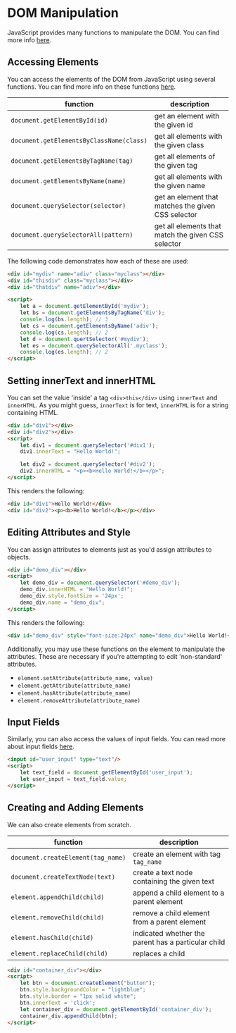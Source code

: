
# DOM Manipulation

JavaScript provides many functions to manipulate the DOM. You can find more info [here](https://www.w3schools.com/js/js_htmldom_document.asp).

## Accessing Elements

You can access the elements of the DOM from JavaScript using several functions. You can find more info on these functions [here](https://javascript.info/searching-elements-dom).


| function | description |
| ---      | ---         |
| `document.getElementById(id)` | get an element with the given id |
| `document.getElementsByClassName(class)` | get all elements with the given class |
| `document.getElementsByTagName(tag)` | get all elements of the given tag |
| `document.getElementsByName(name)` | get all elements with the given name |
| `document.querySelector(selector)` | get an element that matches the given CSS selector |
| `document.querySelectorAll(pattern)` | get all elements that match the given CSS selector |

The following code demonstrates how each of these are used:

```html
<div id="mydiv" name="adiv" class="myclass"></div>
<div id="thisdiv" class="myclass"></div>
<div id="thatdiv" name="adiv"></div>

<script>
    let a = document.getElementById('mydiv');
    let bs = document.getElementsByTagName('div');
    console.log(bs.length); // 3
    let cs = document.getElementsByName('adiv');
    console.log(cs.length); // 2
    let d = document.quertSelector('#mydiv');
    let es = document.querySelectorAll('.myclass');
    console.log(es.length); // 2
</script>
```


## Setting innerText and innerHTML

You can set the value 'inside' a tag `<div>this</div>` using `innerText` and `innerHTML`. As you might guess, `innerText` is for text, `innerHTML` is for a string containing HTML.

```html
<div id="div1"></div>
<div id="div2"></div>
<script>
    let div1 = document.querySelector('#div1');
    div1.innerText = "Hello World!";

    let div2 = document.querySelector('#div2');
    div2.innerHTML = "<p><b>Hello World!</b></p>";
</script>
```
This renders the following:

```html
<div id="div1">Hello World!</div>
<div id="div2"><p><b>Hello World!</b></p></div>
```

## Editing Attributes and Style

You can assign attributes to elements just as you'd assign attributes to objects.

```html
<div id="demo_div"></div>
<script>
    let demo_div = document.querySelector('#demo_div');
    demo_div.innerHTML = "Hello World!";
    demo_div.style.fontSize = '24px';
    demo_div.name = "demo_div";
</script>
```

This renders the following:

```html
<div id="demo_div" style="font-size:24px" name="demo_div">Hello World!</div>
```

Additionally, you may use these functions on the element to manipulate the attributes. These are necessary if you're attempting to edit 'non-standard' attributes.


- `element.setAttribute(attribute_name, value)`
- `element.getAttribute(attribute_name)`
- `element.hasAttribute(attribute_name)`
- `element.removeAttribute(attribute_name)`


## Input Fields

Similarly, you can also access the values of input fields. You can read more about input fields [here](https://developer.mozilla.org/en-US/docs/Web/HTML/Element/input).


```html
<input id="user_input" type="text"/>
<script>
    let text_field = document.getElementById('user_input');
    let user_input = text_field.value;
</script>
```


## Creating and Adding Elements


We can also create elements from scratch.

| function | description |
| ----     | ----        |
| `document.createElement(tag_name)` | create an element with tag `tag_name` |
| `document.createTextNode(text)` | create a text node containing the given text |
| `element.appendChild(child)` | append a child element to a parent element |
| `element.removeChild(child)` | remove a child element from a parent element |
| `element.hasChild(child)` | indicated whether the parent has a particular child |
| `element.replaceChild(child)` | replaces a child |



```html
<div id="container_div"></div>
<script>
    let btn = document.createElement("button");
    btn.style.backgroundColor = "lightblue";
    btn.style.border = "1px solid white";
    btn.innerText = 'click';
    let container_div = document.getElementById('container_div');
    container_div.appendChild(btn);
</script>
```





